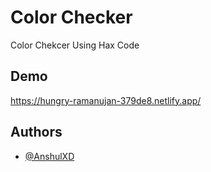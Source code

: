 # Color Checker

Color Chekcer Using Hax Code





## Demo

https://hungry-ramanujan-379de8.netlify.app/


## Authors

- [@AnshulXD](https://www.github.com/anshulxd)

